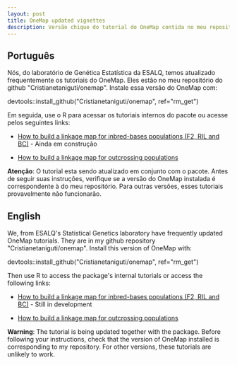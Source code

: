 ```yaml
---
layout: post
title: OneMap updated vignettes
description: Versão chique do tutorial do OneMap contida no meu repositório do github
---
```


## Português

Nós, do laboratório de Genética Estatística da ESALQ, temos atualizado frequentemente os tutoriais do OneMap. Eles estão no meu repositório do github "Cristianetaniguti/onemap". Instale essa versão do OneMap com:

devtools::install_github("Cristianetaniguti/onemap", ref="rm_get")

Em seguida, use o R para acessar os tutoriais internos do pacote ou acesse pelos seguintes links:

* [How to build a linkage map for inbred-bases populations (F2, RIL and BC)](404.html) - Ainda em construção

* [How to build a linkage map for outcrossing populations](https://cristianetaniguti.github.io/htmls/Outcrossing_Populations.html)

**Atenção**: O tutorial esta sendo atualizado em conjunto com o pacote. Antes de seguir suas instruções, verifique se a versão do OneMap instalada é correspondente à do meu repositório. Para outras versões, esses tutoriais provavelmente não funcionarão.


## English

We, from ESALQ's Statistical Genetics laboratory have frequently updated OneMap tutorials. They are in my github repository  "Cristianetaniguti/onemap". Install this version of OneMap with:

devtools::install_github("Cristianetaniguti/onemap", ref="rm_get")

Then use R to access the package's internal tutorials or access the following links:

* [How to build a linkage map for inbred-bases populations (F2, RIL and BC)](404.html) - Still in development

* [How to build a linkage map for outcrossing populations](https://cristianetaniguti.github.io/htmls/Outcrossing_Populations.html)


**Warning**: The tutorial is being updated together with the package. Before following your instructions, check that the version of OneMap installed is corresponding to my repository. For other versions, these tutorials are unlikely to work.